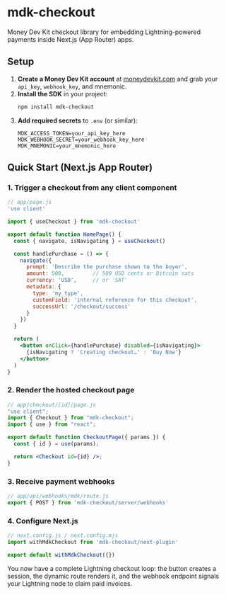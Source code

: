 # mdk-checkout

Money Dev Kit checkout library for embedding Lightning-powered payments inside Next.js (App Router) apps.

## Setup
1. **Create a Money Dev Kit account** at [moneydevkit.com](https://moneydevkit.com) and grab your `api_key`, `webhook_key`, and mnemonic.
2. **Install the SDK** in your project:
   ```bash
   npm install mdk-checkout
   ```
3. **Add required secrets** to `.env` (or similar):
   ```env
   MDK_ACCESS_TOKEN=your_api_key_here
   MDK_WEBHOOK_SECRET=your_webhook_key_here
   MDK_MNEMONIC=your_mnemonic_here
   ```

## Quick Start (Next.js App Router)
### 1. Trigger a checkout from any client component
```jsx
// app/page.js
'use client'

import { useCheckout } from 'mdk-checkout'

export default function HomePage() {
  const { navigate, isNavigating } = useCheckout()

  const handlePurchase = () => {
    navigate({
      prompt: 'Describe the purchase shown to the buyer',
      amount: 500,         // 500 USD cents or Bitcoin sats
      currency: 'USD',     // or 'SAT'
      metadata: {
        type: 'my_type',
        customField: 'internal reference for this checkout',
        successUrl: '/checkout/success'
      }
    })
  }

  return (
    <button onClick={handlePurchase} disabled={isNavigating}>
      {isNavigating ? 'Creating checkout…' : 'Buy Now'}
    </button>
  )
}
```

### 2. Render the hosted checkout page
```jsx
// app/checkout/[id]/page.js
"use client";
import { Checkout } from "mdk-checkout";
import { use } from "react";

export default function CheckoutPage({ params }) {
  const { id } = use(params);

  return <Checkout id={id} />;
}
```

### 3. Receive payment webhooks
```js
// app/api/webhooks/mdk/route.js
export { POST } from 'mdk-checkout/server/webhooks'
```

### 4. Configure Next.js
```js
// next.config.js / next.config.mjs
import withMdkCheckout from 'mdk-checkout/next-plugin'

export default withMdkCheckout({})
```

You now have a complete Lightning checkout loop: the button creates a session, the dynamic route renders it, and the webhook endpoint signals your Lightning node to claim paid invoices.
